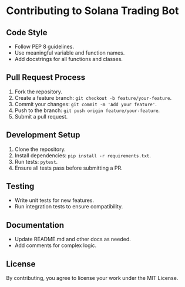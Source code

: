 # Contributing to Solana Trading Bot

## Code Style
- Follow PEP 8 guidelines.
- Use meaningful variable and function names.
- Add docstrings for all functions and classes.

## Pull Request Process
1. Fork the repository.
2. Create a feature branch: `git checkout -b feature/your-feature`.
3. Commit your changes: `git commit -m 'Add your feature'`.
4. Push to the branch: `git push origin feature/your-feature`.
5. Submit a pull request.

## Development Setup
1. Clone the repository.
2. Install dependencies: `pip install -r requirements.txt`.
3. Run tests: `pytest`.
4. Ensure all tests pass before submitting a PR.

## Testing
- Write unit tests for new features.
- Run integration tests to ensure compatibility.

## Documentation
- Update README.md and other docs as needed.
- Add comments for complex logic.

## License
By contributing, you agree to license your work under the MIT License. 